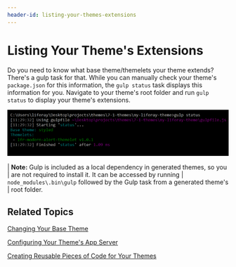 ```yaml
---
header-id: listing-your-themes-extensions
---
```


# Listing Your Theme's Extensions

Do you need to know what base theme/themelets your theme extends? There's a gulp 
task for that. While you can manually check your theme's `package.json` for this 
information, the `gulp status` task displays this information for you. Navigate 
to your theme's root folder and run `gulp status` to display your theme's 
extensions.

![Figure 1: Run the `gulp status` task to list your theme's current extensions.](../../../../images/theme-dev-listing-theme-extensions.png)

| **Note:** Gulp is included as a local dependency in generated themes, so you
| are not required to install it. It can be accessed by running
| `node_modules\.bin\gulp` followed by the Gulp task from a generated theme's
| root folder.

## Related Topics

[Changing Your Base Theme](/docs/7-1/tutorials/-/knowledge_base/t/changing-your-base-theme)

[Configuring Your Theme's App Server](/docs/7-1/tutorials/-/knowledge_base/t/configuring-your-themes-app-server)

[Creating Reusable Pieces of Code for Your Themes](/docs/7-1/tutorials/-/knowledge_base/t/creating-reusable-pieces-of-code-for-your-themes)
